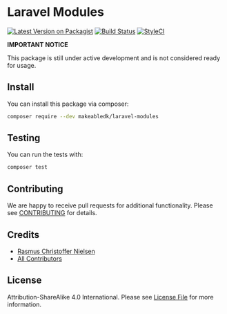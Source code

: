 
# Laravel Modules

[![Latest Version on Packagist](https://img.shields.io/packagist/v/makeabledk/laravel-modules.svg?style=flat-square)](https://packagist.org/packages/makeabledk/laravel-modules)
[![Build Status](https://img.shields.io/github/workflow/status/makeabledk/laravel-modules/Run%20tests?label=Tests)](https://github.com/makeabledk/laravel-modules/actions)
[![StyleCI](https://styleci.io/repos/219764183/shield?branch=master)](https://styleci.io/repos/219764183)


**IMPORTANT NOTICE** 

This package is still under active development and is not considered ready for usage.

## Install

You can install this package via composer:

``` bash
composer require --dev makeabledk/laravel-modules
```

## Testing

You can run the tests with:

```bash
composer test
```

## Contributing

We are happy to receive pull requests for additional functionality. Please see [CONTRIBUTING](CONTRIBUTING.md) for details.

## Credits

- [Rasmus Christoffer Nielsen](https://github.com/rasmuscnielsen)
- [All Contributors](../../contributors)

## License

Attribution-ShareAlike 4.0 International. Please see [License File](LICENSE.md) for more information.
